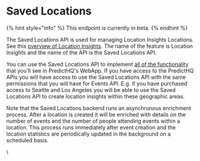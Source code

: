 # Saved Locations

{% hint style="info" %}
This endpoint is currently in beta.
{% endhint %}

The Saved Locations API is used for managing Location Insights Locations. See this [overview of Location Insights](../../webapp-support/location-insights/an-overview-of-location-insights.md). The name of the feature is Location Insights and the name of the API is the Saved Locations API.

You can use the Saved Locations API to implement [all of the functionality](../../webapp-support/location-insights/an-overview-of-location-insights.md) that you'll see in PredictHQ's WebApp. If you have access to the PredictHQ APIs you will have access to use the Saved Locations API with the same permissions that you will have for Events API. E.g. if you have purchased access to Seattle and Los Angeles you will be able to use the Saved Locations API to create location insights within these geographic areas.

Note that the Saved Locations backend runs an asynchronous enrichment process. After a location is created it will be enriched with details on the number of events and the number of people attending events within a location. This process runs immediately after event creation and the location statistics are periodically updated in the background on a scheduled basis.

\
